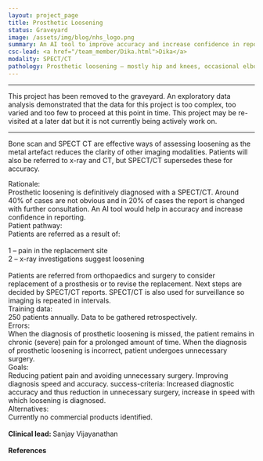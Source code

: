 ```yaml
---
layout: project_page
title: Prosthetic Loosening
status: Graveyard
image: /assets/img/blog/nhs_logo.png
summary: An AI tool to improve accuracy and increase confidence in reporting of prosthetic loosening.
csc-lead: <a href="/team_member/Dika.html">Dika</a>
modality: SPECT/CT
pathology: Prosthetic loosening – mostly hip and knees, occasional elbow and shoulder.
---
```


---

This project has been removed to the graveyard. An exploratory data analysis demonstrated that 
the data for this project is too complex, too varied and too few to proceed at this point in time. This project may be re-visited at a later dat but it is not currently being actively work on.

---


Bone scan and SPECT CT are effective ways of assessing loosening as the metal artefact reduces the clarity of other imaging modalities. Patients will also be referred to x-ray and CT, but SPECT/CT supersedes these for accuracy.

Rationale: 
<br>
Prosthetic loosening is definitively diagnosed with a SPECT/CT. Around 40% of cases are not obvious and in 20% of cases the report is changed with further consultation. An AI tool would help in accuracy and increase confidence in reporting.
<br>
Patient pathway: 
<br>
Patients are referred as a result of:<br><br>1 – pain in the replacement site<br>2 – x-ray investigations suggest loosening<br><br>Patients are referred from orthopaedics and surgery to consider replacement of a prosthesis or to revise the replacement. Next steps are decided by SPECT/CT reports. SPECT/CT is also used for surveillance so imaging is repeated in intervals.
<br>
Training data: 
<br>
250 patients annually. Data to be gathered retrospectively.
<br>
Errors: 
<br>
When the diagnosis of prosthetic loosening is missed, the patient remains in chronic (severe) pain for a prolonged amount of time. When the diagnosis of prosthetic loosening is incorrect, patient undergoes unnecessary surgery.
<br>
Goals: 
<br>
Reducing patient pain and avoiding unnecessary surgery. Improving diagnosis speed and accuracy.
success-criteria: Increased diagnostic accuracy and thus reduction in unnecessary surgery, increase in speed with which loosening is diagnosed.
<br>
Alternatives: 
<br>
Currently no commercial products identified.
<br>
<br>
<b>Clinical lead: </b>Sanjay Vijayanathan
<br>
<br>
<b>References</b>